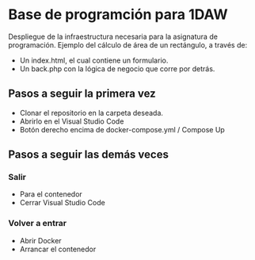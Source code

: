 # Base de programción para 1DAW
Despliegue de la infraestructura necesaria para la asignatura de programación.
Ejemplo del cálculo de área de un rectángulo, a través de:
- Un index.html, el cual contiene un formulario.
- Un back.php con la lógica de negocio que corre por detrás.

## Pasos a seguir la primera vez
- Clonar el repositorio en la carpeta deseada.
- Abrirlo en el Visual Studio Code
- Botón derecho encima de docker-compose.yml / Compose Up

## Pasos a seguir las demás veces
### Salir
- Para el contenedor
- Cerrar Visual Studio Code
### Volver a entrar
- Abrir Docker
- Arrancar el contenedor